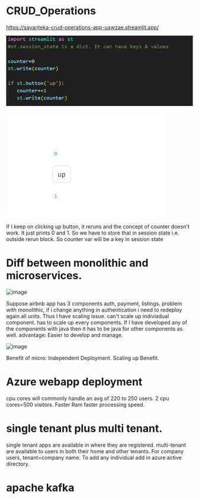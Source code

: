 # CRUD_Operations
 https://sayanteka-crud-operations-app-uawzae.streamlit.app/


![alt text](image.png)

![alt text](image-1.png)

If I keep on clicking up button, it reruns and the concept of counter doesn't work. It just prints 0 and 1.
So we have to store that in session state i.e. outside rerun block. So counter var will be a key in session state

# Diff between monolithic and microservices.
<img width="265" alt="image" src="https://github.com/sayanteka/CRUD_Operations/assets/66312084/fc44d6f8-5ee6-4638-afc0-7dd95683325a">

Suppose airbnb app has 3 components auth, payment, listings. problem with monolithic, if i change anything in authentication i need to redeploy again all units. Thus I have scaling issue. can't scale up indiviadual component. has to scale up every components. If I have developed any of the components with java then it has to be java for other components as well. advantage: Easier to develop and manage. 

<img width="484" alt="image" src="https://github.com/sayanteka/CRUD_Operations/assets/66312084/7bb93d06-dcfc-4cce-be00-31c17ab3449d">

Benefit of micro: Independent Deployment. Scaling up Benefit.

# Azure webapp deployment
cpu cores will commonly handle an avg of 220 to 250 users. 2 cpu cores=500 visitors.
Faster Ram faster processing speed.

# single tenant plus multi tenant.
single tenant apps are available in where they are registered. multi-tenant are available to users in both their home and other tenants.
For company users, tenant=company name. To add any individual add in azure active directory.
# apache kafka

